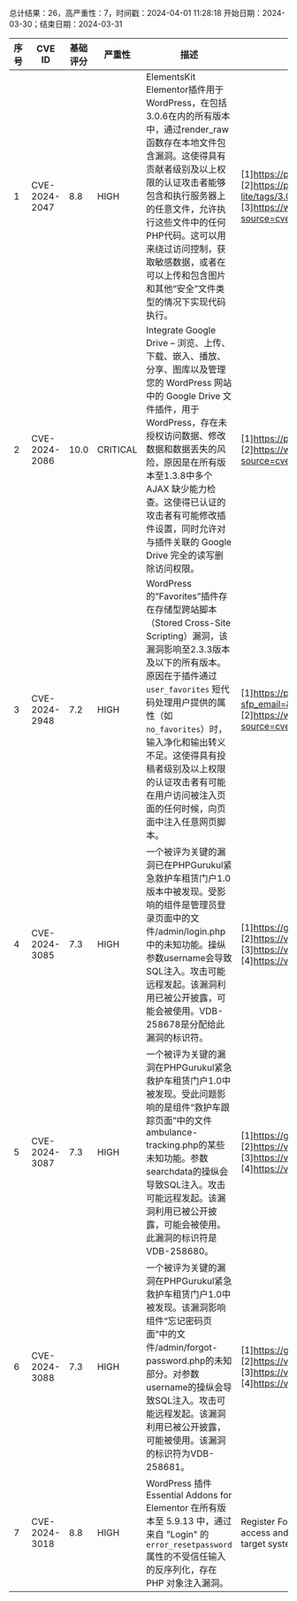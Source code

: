 总计结果：26，高严重性：7，时间戳：2024-04-01 11:28:18
开始日期：2024-03-30；结束日期：2024-03-31

| 序号 | CVE ID | 基础评分 | 严重性 | 描述 | 参考文献 |
|-----|--------|------------|----------|-------------|------------|
| 1 | CVE-2024-2047 | 8.8  | HIGH | ElementsKit Elementor插件用于WordPress，在包括3.0.6在内的所有版本中，通过render_raw函数存在本地文件包含漏洞。这使得具有贡献者级别及以上权限的认证攻击者能够包含和执行服务器上的任意文件，允许执行这些文件中的任何PHP代码。这可以用来绕过访问控制，获取敏感数据，或者在可以上传和包含图片和其他“安全”文件类型的情况下实现代码执行。 | [1]https://plugins.trac.wordpress.org/browser/elementskit-lite/tags/3.0.5/widgets/testimonial/testimonial.php#L2458<br>[2]https://plugins.trac.wordpress.org/changeset/3054091/elementskit-lite/tags/3.0.7/widgets/testimonial/testimonial.php<br>[3]https://www.wordfence.com/threat-intel/vulnerabilities/id/413e6326-14c6-4734-8adc-114a7842c574?source=cve |
| 2 | CVE-2024-2086 | 10.0  | CRITICAL | Integrate Google Drive – 浏览、上传、下载、嵌入、播放、分享、图库以及管理您的 WordPress 网站中的 Google Drive 文件插件，用于WordPress，存在未授权访问数据、修改数据和数据丢失的风险，原因是在所有版本至1.3.8中多个 AJAX 缺少能力检查。这使得已认证的攻击者有可能修改插件设置，同时允许对与插件关联的 Google Drive 完全的读写删除访问权限。 | [1]https://plugins.trac.wordpress.org/changeset/3051452/integrate-google-drive/tags/1.3.9/includes/class-ajax.php<br>[2]https://www.wordfence.com/threat-intel/vulnerabilities/id/a303c798-c206-426a-9a96-263c8c069bdb?source=cve |
| 3 | CVE-2024-2948 | 7.2  | HIGH | WordPress 的“Favorites”插件存在存储型跨站脚本（Stored Cross-Site Scripting）漏洞，该漏洞影响至2.3.3版本及以下的所有版本。原因在于插件通过 `user_favorites` 短代码处理用户提供的属性（如 `no_favorites`）时，输入净化和输出转义不足。这使得具有投稿者级别及以上权限的认证攻击者有可能在用户访问被注入页面的任何时候，向页面中注入任意网页脚本。 | [1]https://plugins.trac.wordpress.org/changeset?sfp_email=&sfph_mail=&reponame=&old=3061244%40favorites&new=3061244%40favorites&sfp_email=&sfph_mail=<br>[2]https://www.wordfence.com/threat-intel/vulnerabilities/id/38a87046-9a46-40c2-b10d-d1a7d5ef8742?source=cve |
| 4 | CVE-2024-3085 | 7.3  | HIGH | 一个被评为关键的漏洞已在PHPGurukul紧急救护车租赁门户1.0版本中被发现。受影响的组件是管理员登录页面中的文件/admin/login.php中的未知功能。操纵参数username会导致SQL注入。攻击可能远程发起。该漏洞利用已被公开披露，可能会被使用。VDB-258678是分配给此漏洞的标识符。 | [1]https://github.com/dhabaleshwar/Open-Source-Vulnerabilities/blob/main/eahp_sqli.md<br>[2]https://vuldb.com/?ctiid.258678<br>[3]https://vuldb.com/?id.258678<br>[4]https://vuldb.com/?submit.306958 |
| 5 | CVE-2024-3087 | 7.3  | HIGH | 一个被评为关键的漏洞在PHPGurukul紧急救护车租赁门户1.0中被发现。受此问题影响的是组件“救护车跟踪页面”中的文件ambulance-tracking.php的某些未知功能。参数searchdata的操纵会导致SQL注入。攻击可能远程发起。该漏洞利用已被公开披露，可能会被使用。此漏洞的标识符是VDB-258680。 | [1]https://github.com/dhabaleshwar/Open-Source-Vulnerabilities/blob/main/eahp_rce.md<br>[2]https://vuldb.com/?ctiid.258680<br>[3]https://vuldb.com/?id.258680<br>[4]https://vuldb.com/?submit.306961 |
| 6 | CVE-2024-3088 | 7.3  | HIGH | 一个被评为关键的漏洞在PHPGurukul紧急救护车租赁门户1.0中被发现。该漏洞影响组件“忘记密码页面”中的文件/admin/forgot-password.php的未知部分。对参数username的操纵会导致SQL注入。攻击可能远程发起。该漏洞利用已被公开披露，可能被使用。该漏洞的标识符为VDB-258681。 | [1]https://github.com/dhabaleshwar/Open-Source-Vulnerabilities/blob/main/eahp_forgotpasssqli.md<br>[2]https://vuldb.com/?ctiid.258681<br>[3]https://vuldb.com/?id.258681<br>[4]https://vuldb.com/?submit.306962 |
| 7 | CVE-2024-3018 | 8.8  | HIGH | WordPress 插件 Essential Addons for Elementor 在所有版本至 5.9.13 中，通过来自 "Login" 的 `error_resetpassword` 属性的不受信任输入的反序列化，存在 PHP 对象注入漏洞。 | Register Form" widget (disabled by default). This makes it possible for authenticated attackers, with author-level access and above, to inject a PHP Object. If a POP chain is present via an additional plugin or theme installed on the target system, it could allow the attacker to delete arbitrary files, retrieve sensitive data, or execute code. | [1]https://plugins.trac.wordpress.org/changeset/3060417/essential-addons-for-elementor-lite<br>[2]https://www.wordfence.com/threat-intel/vulnerabilities/id/342049e5-834e-4867-8174-01ca7bb0caa2?source=cve |